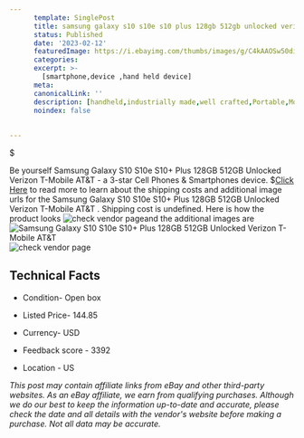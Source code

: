 ```yaml
---
      template: SinglePost
      title: samsung galaxy s10 s10e s10 plus 128gb 512gb unlocked verizon t mobile at t 
      status: Published
      date: '2023-02-12'
      featuredImage: https://i.ebayimg.com/thumbs/images/g/C4kAAOSw50dioRHW/s-l225.jpg
      categories: 
      excerpt: >-
        [smartphone,device ,hand held device]
      meta:
      canonicalLink: ''
      description: [handheld,industrially made,well crafted,Portable,Mobile,Compact,Convenient,Lightweight,Maneuverable,Man-portable,Miniature,Carriable,Hand-held,Light,Holdable,Transportable,Mobile device,Pocket-sized,On-the-go,Wireless,Cordless,Compact size,Convenient size, smartphone,device ,hand held device]
      noindex: false
      
        
---
```

$

Be yourself Samsung Galaxy S10 S10e S10+ Plus 128GB 512GB Unlocked Verizon T-Mobile AT&T  - a 3-star Cell Phones & Smartphones device.
$[Click Here](https://www.ebay.com/itm/275343078481?hash=item401bb9f451%3Ag%3AC4kAAOSw50dioRHW&mkevt=1&mkcid=1&mkrid=711-53200-19255-0&campid=%253CePNCampaignId%253E&customid=%253CreferenceId%253E&toolid=10049) to read more to learn about the shipping costs and additional image urls for the Samsung Galaxy S10 S10e S10+ Plus 128GB 512GB Unlocked Verizon T-Mobile AT&T . Shipping cost is undefined. Here is how the product looks ![check vendor page](https://i.ebayimg.com/thumbs/images/g/C4kAAOSw50dioRHW/s-l225.jpg)and the additional images are![Samsung Galaxy S10 S10e S10+ Plus 128GB 512GB Unlocked Verizon T-Mobile AT&T ](https://i.ebayimg.com/images/g/C4kAAOSw50dioRHW/s-l640.jpg)![check vendor page](https://origin-galleryplus.ebayimg.com/ws/web/275343078481_2_0_1/225x225.jpg,https://origin-galleryplus.ebayimg.com/ws/web/275343078481_3_0_1/225x225.jpg)



 ## Technical Facts 



     
      

 - Condition- Open box 


      

 - Listed Price- 144.85 


      

 - Currency- USD 


      

 - Feedback score - 3392 


      

 - Location - US 


      
      

 *_This post may contain affiliate links from eBay and other third-party websites. As an eBay affiliate, we earn from qualifying purchases. Although we do our best to keep the information up-to-date and accurate, please check the date and all details with the vendor's website before making a purchase. Not all data may be accurate._*






